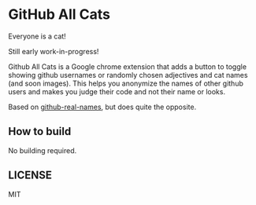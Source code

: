 # GitHub All Cats

Everyone is a cat!

Still early work-in-progress!

Github All Cats is a Google chrome extension that adds a button to toggle showing github usernames or randomly chosen adjectives and cat names (and soon images). This helps you anonymize the names of other github users and makes you judge their code and not their name or looks.

Based on [github-real-names](https://github.com/ForbesLindesay/github-real-names), but does quite the opposite.

## How to build

No building required.

## LICENSE

MIT
